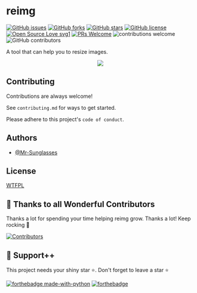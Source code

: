 # reimg

[![GitHub issues](https://img.shields.io/github/issues/Mr-Sunglasses/reimg)](https://github.com/Mr-Sunglasses/reimg)
[![GitHub forks](https://img.shields.io/github/forks/Mr-Sunglasses/reimg)](https://github.com/Mr-Sunglasses/reimg/network)
[![GitHub stars](https://img.shields.io/github/stars/Mr-Sunglasses/reimg)](https://github.com/Mr-Sunglasses/reimg)
[![GitHub license](https://img.shields.io/github/license/Mr-Sunglasses/reimg)](https://github.com/Mr-Sunglasses/reimg/blob/master/LICENSE)
[![Open Source Love svg1](https://badges.frapsoft.com/os/v1/open-source.svg?v=103)](https://github.com/ellerbrock/open-source-badges/) [![PRs Welcome](https://img.shields.io/badge/PRs-welcome-brightgreen.svg?style=flat-square)](http://makeapullrequest.com) ![contributions welcome](https://img.shields.io/static/v1.svg?label=Contributions&message=Welcome&color=0059b3&style=flat-square) ![GitHub contributors](https://img.shields.io/github/contributors-anon/Mr-Sunglasses/reimg)

A tool that can help you to resize images.

<p align="center">
    <img src="etc/reimg.png">
</p>


## Contributing

Contributions are always welcome!

See `contributing.md` for ways to get started.

Please adhere to this project's `code of conduct`.

## Authors

- [@Mr-Sunglasses](https://www.github.com/Mr-Sunglasses)

## License

[WTFPL](http://www.wtfpl.net/)

## 💪 Thanks to all Wonderful Contributors

Thanks a lot for spending your time helping reimg grow.
Thanks a lot! Keep rocking 🍻

[![Contributors](https://contrib.rocks/image?repo=Mr-Sunglasses/reimg)](https://github.com/Mr-Sunglasses/reimg/graphs/contributors)

## 🙏 Support++

This project needs your shiny star ⭐.
Don't forget to leave a star ⭐️

[![forthebadge made-with-python](http://ForTheBadge.com/images/badges/made-with-python.svg)](https://www.python.org/) [![forthebadge](https://forthebadge.com/images/badges/built-with-love.svg)](https://forthebadge.com)
